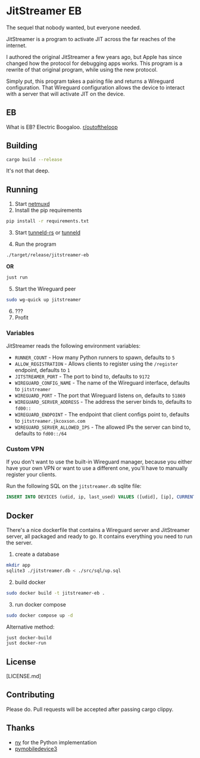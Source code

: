# JitStreamer EB

The sequel that nobody wanted, but everyone needed.

JitStreamer is a program to activate JIT across the far reaches of the internet.

I authored the original JitStreamer a few years ago, but Apple has since changed
how the protocol for debugging apps works. This program is a rewrite of that original
program, while using the new protocol.

Simply put, this program takes a pairing file and returns a Wireguard configuration.
That Wireguard configuration allows the device to interact with a server that will
activate JIT on the device.

## EB

What is EB? Electric Boogaloo.
[r/outoftheloop](https://www.reddit.com/r/OutOfTheLoop/comments/3o41fi/where_does_the_name_of_something2_electric/)

## Building

```bash
cargo build --release

```

It's not that deep.

## Running

1. Start [netmuxd](https://github.com/jkcoxson/netmuxd)
2. Install the pip requirements

```bash
pip install -r requirements.txt
```

3. Start [tunneld-rs](https://github.com/jkcoxson/tunneld-rs) or [tunneld](https://doronz88/pymobiledevice3)

4. Run the program

```bash
./target/release/jitstreamer-eb
```

**OR**

```bash
just run
```

5. Start the Wireguard peer

```bash
sudo wg-quick up jitstreamer
```

6. ???
7. Profit

### Variables

JitStreamer reads the following environment variables:

- ``RUNNER_COUNT`` - How many Python runners to spawn, defaults to ``5``
- ``ALLOW_REGISTRATION`` - Allows clients to register using the ``/register`` endpoint, defaults to ``1``
- ``JITSTREAMER_PORT`` - The port to bind to, defaults to ``9172``
- ``WIREGUARD_CONFIG_NAME`` - The name of the Wireguard interface, defaults to ``jitstreamer``
- ``WIREGUARD_PORT`` - The port that Wireguard listens on, defaults to ``51869``
- ``WIREGUARD_SERVER_ADDRESS`` - The address the server binds to, defaults to ``fd00::``
- ``WIREGUARD_ENDPOINT`` - The endpoint that client configs point to, defaults to ``jitstreamer.jkcoxson.com``
- ``WIREGUARD_SERVER_ALLOWED_IPS`` - The allowed IPs the server can bind to, defaults to ``fd00::/64``

### Custom VPN

If you don't want to use the built-in Wireguard manager, because you either
have your own VPN or want to use a different one, you'll have to manually
register your clients.

Run the following SQL on the ``jitstreamer.db`` sqlite file:

```sql
INSERT INTO DEVICES (udid, ip, last_used) VALUES ([udid], [ip], CURRENT_TIMESTAMP);
```

## Docker

There's a nice dockerfile that contains a Wireguard server and JitStreamer server,
all packaged and ready to go. It contains everything you need to run the server.

1. create a database
```bash
mkdir app
sqlite3 ./jitstreamer.db < ./src/sql/up.sql
```

2. build docker
```bash
sudo docker build -t jitstreamer-eb .
```

3. run docker compose
```bash
sudo docker compose up -d
```

Alternative method:
```bash
just docker-build
just docker-run
```

## License

[LICENSE.md]

## Contributing

Please do. Pull requests will be accepted after passing cargo clippy.

## Thanks

- [ny](https://github.com/nythepegasus/SideJITServer) for the Python implementation
- [pymobiledevice3](https://github.com/doronz88/pymobiledevice3)
